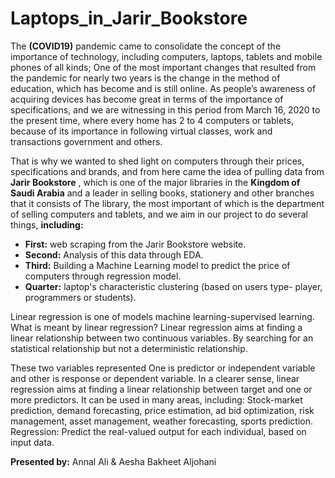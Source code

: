 # Laptops_in_Jarir_Bookstore

The **(COVID19)** pandemic came to consolidate the concept of the importance of technology, including computers, laptops, tablets and mobile phones of all kinds; One of the most important changes that resulted from the pandemic for nearly two years is the change in the method of education, which has become and is still online.
As people’s awareness of acquiring devices has become great in terms of the importance of specifications, and we are witnessing in this period from March 16, 2020 to the present time, where every home has 2 to 4 computers or tablets, because of its importance in following virtual classes, work and transactions government and others.

That is why we wanted to shed light on computers through their prices, specifications and brands, and from here came the idea of pulling data from **Jarir Bookstore** , which is one of the major libraries in the **Kingdom of Saudi Arabia** and a leader in selling books, stationery and other branches that it consists of The library, the most important of which is the department of selling computers and tablets, and we aim in our project to do several things, **including:**

- **First:** web scraping from the Jarir Bookstore website.
- **Second:** Analysis of this data through EDA.
- **Third:** Building a Machine Learning model to predict the price of computers through regression model.
- **Quarter:** laptop's characteristic clustering (based on users type- player, programmers or students).

Linear regression is one of models machine learning-supervised learning.
What is meant by linear regression? Linear regression aims at finding a linear relationship between two continuous variables. By searching for an statistical relationship but not a deterministic relationship.

These two variables represented One is predictor or independent variable and other is response or dependent variable. In a clearer sense,  linear regression aims at finding a linear relationship between target and one or more predictors.
It can be used in many areas, including: Stock-market prediction, demand forecasting, price estimation, ad bid optimization, risk management, asset management, weather forecasting, sports prediction.
Regression: Predict the real-valued output for each individual, based on input data.


**Presented by:**
Annal Ali & Aesha Bakheet Aljohani
